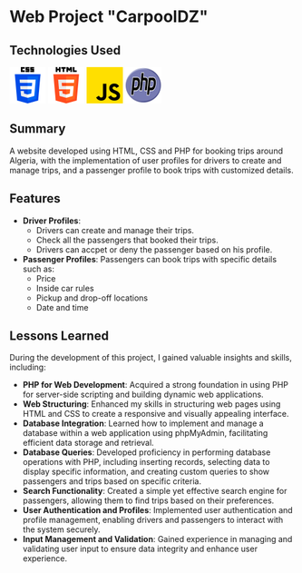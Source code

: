 # Web Project "CarpoolDZ"


## Technologies Used
<img src="./public/css-3.png"/>  <img src="./public/html-5.png"/>  <img src="./public/js.png"/>  <img style="width:64px; height:64px;"  src="./public/new-php-logo.svg"/>


## Summary
A website developed using HTML, CSS and PHP for booking trips around Algeria, with the implementation of user profiles for drivers to create and manage trips, and a passenger profile to book trips with customized details.

## Features

- **Driver Profiles**: 
  - Drivers can create and manage their trips.
  - Check all the passengers that booked their trips.
  - Drivers can accpet or deny the passenger based on his profile.
- **Passenger Profiles**: Passengers can book trips with specific details such as:
  - Price
  - Inside car rules
  - Pickup and drop-off locations
  - Date and time


## Lessons Learned

During the development of this project, I gained valuable insights and skills, including:

- **PHP for Web Development**: Acquired a strong foundation in using PHP for server-side scripting and building dynamic web applications.
- **Web Structuring**: Enhanced my skills in structuring web pages using HTML and CSS to create a responsive and visually appealing interface.
- **Database Integration**: Learned how to implement and manage a database within a web application using phpMyAdmin, facilitating efficient data storage and retrieval.
- **Database Queries**: Developed proficiency in performing database operations with PHP, including inserting records, selecting data to display specific information, and creating custom queries to show passengers and trips based on specific criteria.
- **Search Functionality**: Created a simple yet effective search engine for passengers, allowing them to find trips based on their preferences.
- **User Authentication and Profiles**: Implemented user authentication and profile management, enabling drivers and passengers to interact with the system securely.
- **Input Management and Validation**: Gained experience in managing and validating user input to ensure data integrity and enhance user experience.


